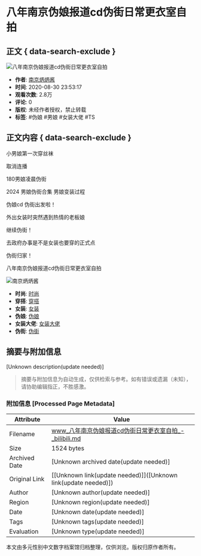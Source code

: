 # 八年南京伪娘报道cd伪街日常更衣室自拍

## 正文 { data-search-exclude }


![八年南京伪娘报道cd伪街日常更衣室自拍](https://i2.hdslb.com/bfs/archive/53fe0251c66cfa83eaf3ba1ec4d73cd10e016693.jpg@518w_290h_1c_!web-video-share-cover.webp)

- **作者**: [南京炳炳酱](https://space.bilibili.com/457071313)
- **时间**: 2020-08-30 23:53:17
- **观看次数**: 2.8万
- **评论**: 0
- **版权**: 未经作者授权，禁止转载
- **标签**: #伪娘 #男娘 #女装大佬 #TS

## 正文内容 { data-search-exclude }

小男娘第一次穿丝袜

取消连播

180男娘凌晨伪街

2024 男娘伪街合集 男娘变装过程 

伪娘cd 伪街出发啦！

外出女装时突然遇到热情的老板娘

继续伪街！

去政府办事是不是女装也要穿的正式点

伪街归家！

八年南京伪娘报道cd伪街日常更衣室自拍

![南京炳炳酱](https://i1.hdslb.com/bfs/face/e85cf73e3ab3bd68e49b95215102b57988cae481.jpg@96w.webp)

- **时尚**: [时尚](https://www.bilibili.com/v/fashion)
- **穿搭**: [穿搭](https://www.bilibili.com/v/fashion/clothing)
- **女装**: [女装](https://search.bilibili.com/all?keyword=%E5%A5%B3%E8%A3%85&from_source=video_tag)
- **伪娘**: [伪娘](https://search.bilibili.com/all?keyword=%E4%BC%AA%E5%A8%98&from_source=video_tag)
- **女装大佬**: [女装大佬](https://search.bilibili.com/all?keyword=%E5%A5%B3%E8%A3%85%E5%A4%A7%E4%BD%AC&from_source=video_tag)
- **伪街**: [伪街](https://search.bilibili.com/all?keyword=%E4%BC%AA%E8%A1%97&from_source=video_tag)
<!-- tcd_original_link https://www.bilibili.com/video/av711986169/ -->


## 摘要与附加信息

<!-- tcd_abstract -->
[Unknown description(update needed)]
<!-- tcd_abstract_end -->

> 摘要与附加信息为自动生成，仅供检索与参考。如有错误或遗漏（未知），请协助编辑指正，不胜感激。

### 附加信息 [Processed Page Metadata]

| Attribute       | Value                                  |
|-----------------|----------------------------------------|
| Filename        | www_八年南京伪娘报道cd伪街日常更衣室自拍_-_bilibili.md                             |
| Size            | 1524 bytes                           |
| Archived Date   | [Unknown archived date(update needed)]                             |
| Original Link   | [[Unknown link(update needed)]]([Unknown link(update needed)])                       |
| Author          | [Unknown author(update needed)]                               |
| Region          | [Unknown region(update needed)]                               |
| Date            | [Unknown date(update needed)]                                 |
| Tags            | [Unknown tags(update needed)]                                 |
| Evaluation            | [Unknown type(update needed)]                                 |
<!-- tcd_table_end -->

本文由多元性别中文数字档案馆归档整理，仅供浏览。版权归原作者所有。
